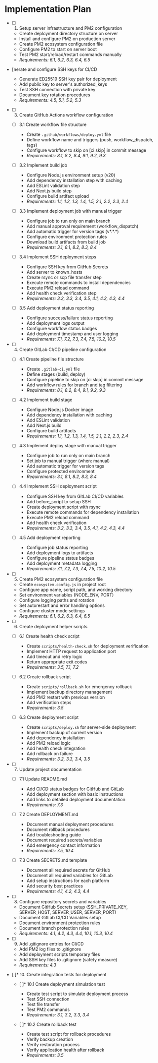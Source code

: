 # Implementation Plan

- [ ] 1. Setup server infrastructure and PM2 configuration

  - Create deployment directory structure on server
  - Install and configure PM2 on production server
  - Create PM2 ecosystem configuration file
  - Configure PM2 to start on server boot
  - Test PM2 start/reload/restart commands manually
  - _Requirements: 6.1, 6.2, 6.3, 6.4, 6.5_

- [nerate and configure SSH keys for CI/CD

  - Generate ED25519 SSH key pair for deployment
  - Add public key to server's authorized_keys
  - Test SSH connection with private key
  - Document key rotation procedures
  - _Requirements: 4.5, 5.1, 5.2, 5.3_

- [ ] 3. Create GitHub Actions workflow configuration

  - [ ] 3.1 Create workflow file structure

    - Create `.github/workflows/deploy.yml` file
    - Define workflow name and triggers (push, workflow_dispatch, tags)
    - Configure workflow to skip on [ci skip] in commit message
    - _Requirements: 8.1, 8.2, 8.4, 9.1, 9.2, 9.3_

  - [ ] 3.2 Implement build job

    - Configure Node.js environment setup (v20)
    - Add dependency installation step with caching
    - Add ESLint validation step
    - Add Next.js build step
    - Configure build artifact upload
    - _Requirements: 1.1, 1.2, 1.3, 1.4, 1.5, 2.1, 2.2, 2.3, 2.4_

  - [ ] 3.3 Implement deployment job with manual trigger

    - Configure job to run only on main branch
    - Add manual approval requirement (workflow_dispatch)
    - Add automatic trigger for version tags (v*.*.\*)
    - Configure environment protection rules
    - Download build artifacts from build job
    - _Requirements: 3.1, 8.1, 8.2, 8.3, 8.4_

  - [ ] 3.4 Implement SSH deployment steps

    - Configure SSH key from GitHub Secrets
    - Add server to known_hosts
    - Create rsync or scp file transfer step
    - Execute remote commands to install dependencies
    - Execute PM2 reload command
    - Add health check verification step
    - _Requirements: 3.2, 3.3, 3.4, 3.5, 4.1, 4.2, 4.3, 4.4_

  - [ ] 3.5 Add deployment status reporting
    - Configure success/failure status reporting
    - Add deployment logs output
    - Configure workflow status badges
    - Add deployment timestamp and user logging
    - _Requirements: 7.1, 7.2, 7.3, 7.4, 7.5, 10.2, 10.5_

- [ ] 4. Create GitLab CI/CD pipeline configuration

  - [ ] 4.1 Create pipeline file structure

    - Create `.gitlab-ci.yml` file
    - Define stages (build, deploy)
    - Configure pipeline to skip on [ci skip] in commit message
    - Add workflow rules for branch and tag filtering
    - _Requirements: 8.1, 8.2, 8.4, 9.1, 9.2, 9.3_

  - [ ] 4.2 Implement build stage

    - Configure Node.js Docker image
    - Add dependency installation with caching
    - Add ESLint validation
    - Add Next.js build
    - Configure build artifacts
    - _Requirements: 1.1, 1.2, 1.3, 1.4, 1.5, 2.1, 2.2, 2.3, 2.4_

  - [ ] 4.3 Implement deploy stage with manual trigger

    - Configure job to run only on main branch
    - Set job to manual trigger (when: manual)
    - Add automatic trigger for version tags
    - Configure protected environment
    - _Requirements: 3.1, 8.1, 8.2, 8.3, 8.4_

  - [ ] 4.4 Implement SSH deployment script

    - Configure SSH key from GitLab CI/CD variables
    - Add before_script to setup SSH
    - Create deployment script with rsync
    - Execute remote commands for dependency installation
    - Execute PM2 reload command
    - Add health check verification
    - _Requirements: 3.2, 3.3, 3.4, 3.5, 4.1, 4.2, 4.3, 4.4_

  - [ ] 4.5 Add deployment reporting
    - Configure job status reporting
    - Add deployment logs to artifacts
    - Configure pipeline status badges
    - Add deployment metadata logging
    - _Requirements: 7.1, 7.2, 7.3, 7.4, 7.5, 10.2, 10.5_

- [ ] 5. Create PM2 ecosystem configuration file

  - Create `ecosystem.config.js` in project root
  - Configure app name, script path, and working directory
  - Set environment variables (NODE_ENV, PORT)
  - Configure logging paths and rotation
  - Set autorestart and error handling options
  - Configure cluster mode settings
  - _Requirements: 6.1, 6.2, 6.3, 6.4, 6.5_

- [ ] 6. Create deployment helper scripts

  - [ ] 6.1 Create health check script

    - Create `scripts/health-check.sh` for deployment verification
    - Implement HTTP request to application port
    - Add timeout and retry logic
    - Return appropriate exit codes
    - _Requirements: 3.5, 7.1, 7.2_

  - [ ] 6.2 Create rollback script

    - Create `scripts/rollback.sh` for emergency rollback
    - Implement backup directory management
    - Add PM2 restart with previous version
    - Add verification steps
    - _Requirements: 3.5_

  - [ ] 6.3 Create deployment script
    - Create `scripts/deploy.sh` for server-side deployment
    - Implement backup of current version
    - Add dependency installation
    - Add PM2 reload logic
    - Add health check integration
    - Add rollback on failure
    - _Requirements: 3.2, 3.3, 3.4, 3.5_

- [ ] 7. Update project documentation

  - [ ] 7.1 Update README.md

    - Add CI/CD status badges for GitHub and GitLab
    - Add deployment section with basic instructions
    - Add links to detailed deployment documentation
    - _Requirements: 7.3_

  - [ ] 7.2 Create DEPLOYMENT.md

    - Document manual deployment procedures
    - Document rollback procedures
    - Add troubleshooting guide
    - Document required secrets/variables
    - Add emergency contact information
    - _Requirements: 7.5, 10.4_

  - [ ] 7.3 Create SECRETS.md template
    - Document all required secrets for GitHub
    - Document all required variables for GitLab
    - Add setup instructions for each platform
    - Add security best practices
    - _Requirements: 4.1, 4.2, 4.3, 4.4_

- [ ] 8. Configure repository secrets and variables

  - Document GitHub Secrets setup (SSH_PRIVATE_KEY, SERVER_HOST, SERVER_USER, SERVER_PORT)
  - Document GitLab CI/CD Variables setup
  - Document environment protection rules
  - Document branch protection rules
  - _Requirements: 4.1, 4.2, 4.3, 4.4, 10.1, 10.3, 10.4_

- [ ] 9. Add .gitignore entries for CI/CD

  - Add PM2 log files to .gitignore
  - Add deployment scripts temporary files
  - Add SSH key files to .gitignore (safety measure)
  - _Requirements: 4.3_

- [ ]\* 10. Create integration tests for deployment

  - [ ]\* 10.1 Create deployment simulation test

    - Create test script to simulate deployment process
    - Test SSH connection
    - Test file transfer
    - Test PM2 commands
    - _Requirements: 3.1, 3.2, 3.3, 3.4_

  - [ ]\* 10.2 Create rollback test
    - Create test script for rollback procedures
    - Verify backup creation
    - Verify restoration process
    - Verify application health after rollback
    - _Requirements: 3.5_

